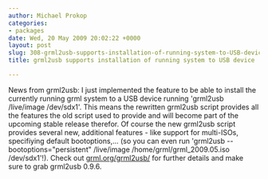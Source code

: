 ```yaml
---
author: Michael Prokop
categories:
- packages
date: Wed, 20 May 2009 20:02:22 +0000
layout: post
slug: 308-grml2usb-supports-installation-of-running-system-to-USB-device
title: grml2usb supports installation of running system to USB device

---
```

News from grml2usb: I just implemented the feature to be able to install the currently running grml system to a USB device running 'grml2usb /live/image /dev/sdx1'. This means the rewritten grml2usb script provides all the features the old script used to provide and will become part of the upcoming stable release therefor. Of course the new grml2usb script provides several new, additional features \- like support for multi\-ISOs, specifiying default bootoptions,... (so you can even run 'grml2usb \-\-bootoptions\="persistent" /live/image /home/grml/grml\_2009\.05\.iso /dev/sdx1'!). Check out [grml.org/grml2usb/](https://grml.org/grml2usb/) for further details and make sure to grab grml2usb 0\.9\.6\.